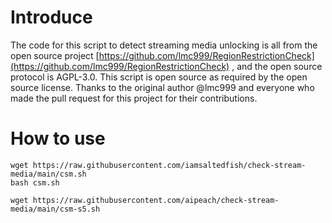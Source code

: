 # Introduce
The code for this script to detect streaming media unlocking is all from the open source project [https://github.com/lmc999/RegionRestrictionCheck](https://github.com/lmc999/RegionRestrictionCheck) , and the open source protocol is AGPL-3.0. This script is open source as required by the open source license. Thanks to the original author @lmc999 and everyone who made the pull request for this project for their contributions.
# How to use
```
wget https://raw.githubusercontent.com/iamsaltedfish/check-stream-media/main/csm.sh
bash csm.sh
```

```
wget https://raw.githubusercontent.com/aipeach/check-stream-media/main/csm-s5.sh
```
